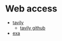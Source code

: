 # Web access

- [tavily](https://tavily.com/)
    - [tavily github](https://github.com/tavily-ai)
- [exa](https://exa.ai/)